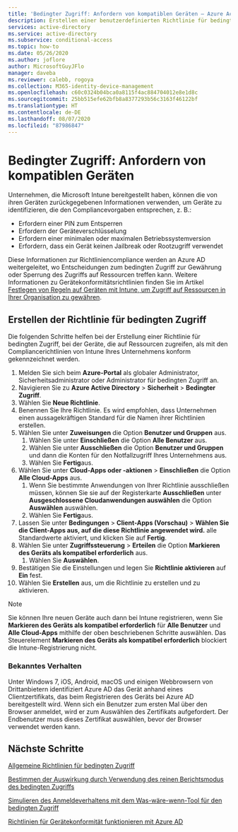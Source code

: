 ```yaml
---
title: 'Bedingter Zugriff: Anfordern von kompatiblen Geräten – Azure Active Directory'
description: Erstellen einer benutzerdefinierten Richtlinie für bedingten Zugriff, um konforme Geräte zu anzufordern.
services: active-directory
ms.service: active-directory
ms.subservice: conditional-access
ms.topic: how-to
ms.date: 05/26/2020
ms.author: joflore
author: MicrosoftGuyJFlo
manager: daveba
ms.reviewer: calebb, rogoya
ms.collection: M365-identity-device-management
ms.openlocfilehash: c60c0324b04bca0a8115f4ac884704012e8e1d8c
ms.sourcegitcommit: 25bb515efe62bfb8a8377293b56c3163f46122bf
ms.translationtype: HT
ms.contentlocale: de-DE
ms.lasthandoff: 08/07/2020
ms.locfileid: "87986847"
---
```

# <a name="conditional-access-require-compliant-devices"></a>Bedingter Zugriff: Anfordern von kompatiblen Geräten

Unternehmen, die Microsoft Intune bereitgestellt haben, können die von ihren Geräten zurückgegebenen Informationen verwenden, um Geräte zu identifizieren, die den Compliancevorgaben entsprechen, z. B.:

* Erfordern einer PIN zum Entsperren
* Erfordern der Geräteverschlüsselung
* Erfordern einer minimalen oder maximalen Betriebssystemversion
* Erfordern, dass ein Gerät keinen Jailbreak oder Rootzugriff verwendet

Diese Informationen zur Richtliniencompliance werden an Azure AD weitergeleitet, wo Entscheidungen zum bedingten Zugriff zur Gewährung oder Sperrung des Zugriffs auf Ressourcen treffen kann. Weitere Informationen zu Gerätekonformitätsrichtlinien finden Sie im Artikel [Festlegen von Regeln auf Geräten mit Intune, um Zugriff auf Ressourcen in Ihrer Organisation zu gewähren](/intune/protect/device-compliance-get-started).

## <a name="create-a-conditional-access-policy"></a>Erstellen der Richtlinie für bedingten Zugriff

Die folgenden Schritte helfen bei der Erstellung einer Richtlinie für bedingten Zugriff, bei der Geräte, die auf Ressourcen zugreifen, als mit den Compliancerichtlinien von Intune Ihres Unternehmens konform gekennzeichnet werden.

1. Melden Sie sich beim **Azure-Portal** als globaler Administrator, Sicherheitsadministrator oder Administrator für bedingten Zugriff an.
1. Navigieren Sie zu **Azure Active Directory** > **Sicherheit** > **Bedingter Zugriff**.
1. Wählen Sie **Neue Richtlinie**.
1. Benennen Sie Ihre Richtlinie. Es wird empfohlen, dass Unternehmen einen aussagekräftigen Standard für die Namen ihrer Richtlinien erstellen.
1. Wählen Sie unter **Zuweisungen** die Option **Benutzer und Gruppen** aus.
   1. Wählen Sie unter **Einschließen** die Option **Alle Benutzer** aus.
   1. Wählen Sie unter **Ausschließen** die Option **Benutzer und Gruppen** und dann die Konten für den Notfallzugriff Ihres Unternehmens aus. 
   1. Wählen Sie **Fertig**aus.
1. Wählen Sie unter **Cloud-Apps oder -aktionen** > **Einschließen** die Option **Alle Cloud-Apps** aus.
   1. Wenn Sie bestimmte Anwendungen von Ihrer Richtlinie ausschließen müssen, können Sie sie auf der Registerkarte **Ausschließen** unter **Ausgeschlossene Cloudanwendungen auswählen** die Option **Auswählen** auswählen.
   1. Wählen Sie **Fertig**aus.
1. Lassen Sie unter **Bedingungen** > **Client-Apps (Vorschau)**  > **Wählen Sie die Client-Apps aus, auf die diese Richtlinie angewendet wird.** alle Standardwerte aktiviert, und klicken Sie auf **Fertig**.
1. Wählen Sie unter **Zugriffssteuerung** > **Erteilen** die Option **Markieren des Geräts als kompatibel erforderlich** aus.
   1. Wählen Sie **Auswählen**.
1. Bestätigen Sie die Einstellungen und legen Sie **Richtlinie aktivieren** auf **Ein** fest.
1. Wählen Sie **Erstellen** aus, um die Richtlinie zu erstellen und zu aktivieren.

> [!NOTE]
> Sie können Ihre neuen Geräte auch dann bei Intune registrieren, wenn Sie **Markieren des Geräts als kompatibel erforderlich** für **Alle Benutzer** und **Alle Cloud-Apps** mithilfe der oben beschriebenen Schritte auswählen. Das Steuerelement **Markieren des Geräts als kompatibel erforderlich** blockiert die Intune-Registrierung nicht. 

### <a name="known-behavior"></a>Bekanntes Verhalten

Unter Windows 7, iOS, Android, macOS und einigen Webbrowsern von Drittanbietern identifiziert Azure AD das Gerät anhand eines Clientzertifikats, das beim Registrieren des Geräts bei Azure AD bereitgestellt wird. Wenn sich ein Benutzer zum ersten Mal über den Browser anmeldet, wird er zum Auswählen des Zertifikats aufgefordert. Der Endbenutzer muss dieses Zertifikat auswählen, bevor der Browser verwendet werden kann.

## <a name="next-steps"></a>Nächste Schritte

[Allgemeine Richtlinien für bedingten Zugriff](concept-conditional-access-policy-common.md)

[Bestimmen der Auswirkung durch Verwendung des reinen Berichtsmodus des bedingten Zugriffs](howto-conditional-access-report-only.md)

[Simulieren des Anmeldeverhaltens mit dem Was-wäre-wenn-Tool für den bedingten Zugriff](troubleshoot-conditional-access-what-if.md)

[Richtlinien für Gerätekonformität funktionieren mit Azure AD](/intune/device-compliance-get-started#device-compliance-policies-work-with-azure-ad)
